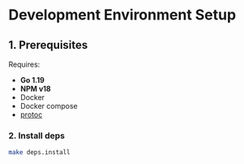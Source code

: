 
# Development Environment Setup

## 1. Prerequisites

Requires:
- **Go 1.19**
- **NPM v18**
- Docker
- Docker compose
- [protoc](https://grpc.io/docs/protoc-installation/)

### 2. Install deps

```bash
make deps.install
```